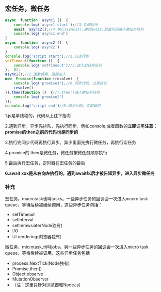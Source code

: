 ## 宏任务，微任务

```javascript
async  function  async1 ()  {
    console.log('async1 start');//3.立即执行
    await  async2();//4.执行async2(),遇到await,后面代码进入微任务队列
    console.log('async1 end')
}
async  function  async2 ()  {
    console.log('async2')
}
console.log('script start');//1.先走同步
setTimeout(function ()  {
    console.log('setTimeout')//5.进入宏任务队列
},  0);
async1();//2.函数调用，直接进入
new  Promise(function (resolve)  {
    console.log('promise1');//6.同步代码，立即执行
    resolve()
}).then(function ()  {//7.then()进入微任务队列
    console.log('promise2')
});
console.log('script end')//8.同步代码，立即调用
```

1.js是单线程的，代码从上往下指向

2.遇到异步，异步先排队，先执行同步，例如console,或者函数的**立即**调用**注意：promise的then之前的代码也是同步的**

3.执行完同步代码再执行异步，异步里面先执行微任务，再执行宏任务

4.promise的.then是微任务，微任务按微任务顺序执行

5.最后执行宏任务，定时器在宏任务的最后

**6.await xxx是从右向左执行的，遇到await以后才被告知异步，进入异步微任务**

### 补充

宏任务，macrotask也叫tasks。一些异步任务的回调会一次进入macro task queue，等待后续被继续调用，这些异步任务包括：

- setTimeout
- setInterval
- setImmwsiate(Node独有)
- I/O
- UI rendering(浏览器独有)

微任务，microtask,也叫jobs。另一些异步任务的回调会一次进入micro task queue，等待后续被调用，这些异步任务包括

- process.NextTick(Node独有)
- Promise.then()
- Object.observe
- MutationObserver
- （注：这里只针对浏览器和NodeJs）